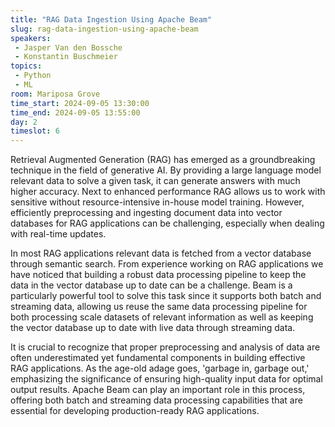 ```yaml
---
title: "RAG Data Ingestion Using Apache Beam"
slug: rag-data-ingestion-using-apache-beam
speakers:
 - Jasper Van den Bossche
 - Konstantin Buschmeier
topics:
 - Python
 - ML
room: Mariposa Grove
time_start: 2024-09-05 13:30:00
time_end: 2024-09-05 13:55:00
day: 2
timeslot: 6
---
```


Retrieval Augmented Generation (RAG) has emerged as a groundbreaking technique in the field of generative AI. By providing a large language model relevant data to solve a given task, it can generate answers with much higher accuracy. Next to enhanced performance RAG allows us to work with sensitive without resource-intensive in-house model training. However, efficiently preprocessing and ingesting document data into vector databases for RAG applications can be challenging, especially when dealing with real-time updates.

In most RAG applications relevant data is fetched from a vector database through semantic search. From experience working on RAG applications we have noticed that building a robust data processing pipeline to keep the data in the vector database up to date can be a challenge. Beam is a particularly powerful tool to solve this task since it supports both batch and streaming data, allowing us reuse the same data processing pipeline for both processing scale datasets of relevant information as well as keeping the vector database up to date with live data through streaming data.

It is crucial to recognize that proper preprocessing and analysis of data are often underestimated yet fundamental components in building effective RAG applications. As the age-old adage goes, 'garbage in, garbage out,' emphasizing the significance of ensuring high-quality input data for optimal output results. Apache Beam can play an important role in this process, offering both batch and streaming data processing capabilities that are essential for developing production-ready RAG applications.